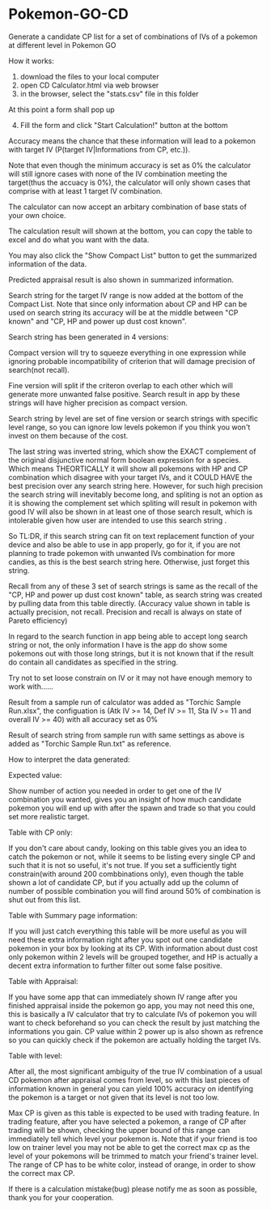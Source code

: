 # Pokemon-GO-CD
Generate a candidate CP list for a set of combinations of IVs of a pokemon at different level in Pokemon GO

How it works:
1. download the files to your local computer
2. open CD Calculator.html via web browser
3. in the browser, select the "stats.csv" file in this folder

At this point a form shall pop up

4. Fill the form and click "Start Calculation!" button at the bottom

Accuracy means the chance that these information will lead to a pokemon with target IV (P(target IV|Informations from CP, etc.)). 

Note that even though the minimum accuracy is set as 0% the calculator will still ignore cases with none of the IV combination meeting the target(thus the accuacy is 0%), the calculator will only shown cases that comprise with at least 1 target IV combination.

The calculator can now accept an arbitary combination of base stats of your own choice.

The calculation result will shown at the bottom, you can copy the table to excel and do what you want with the data.

You may also click the "Show Compact List" button to get the summarized information of the data.

Predicted appraisal result is also shown in summarized information.

Search string for the target IV range is now added at the bottom of the Compact List. Note that since only information about CP and HP can be used on search string its accuracy will be at the middle between "CP known" and "CP, HP and power up dust cost known".

Search string has been generated in 4 versions:

Compact version will try to squeeze everything in one expression while ignoring probable incompatibility of criterion that will damage precision of search(not recall).

Fine version will split if the criteron overlap to each other which will generate more unwanted false positive. Search result in app by these strings will have higher precision as compact version.

Search string by level are set of fine version or search strings with specific level range, so you can ignore low levels pokemon if you think you won't invest on them because of the cost.

The last string was inverted string, which show the EXACT complement of the original disjunctive normal form boolean expression for a species. Which means THEORTICALLY it will show all pokemons with HP and CP combination which disagree with your target IVs, and it COULD HAVE the best precision over any search string here. However, for such high precision the search string will inevitably become long, and spliting is not an option as it is showing the complement set which spliting will result in pokemon with good IV will also be shown in at least one of those search result, which is intolerable given how user are intended to use this search string .

So TL:DR, if this search string can fit on text replacement function of your device and also be able to use in app properly, go for it, if you are not planning to trade pokemon with unwanted IVs combination for more candies, as this is the best search string here. Otherwise, just forget this string.



Recall from any of these 3 set of search strings is same as the recall of the "CP, HP and power up dust cost known" table, as search string was created by pulling data from this table directly. (Accuracy value shown in table is actually precision, not recall. Precision and recall is always on state of Pareto efficiency)

In regard to the search function in app being able to accept long search string or not, the only information I have is the app do show some pokemons out with those long strings, but it is not known that if the result do contain all candidates as specified in the string.

Try not to set loose constrain on IV or it may not have enough memory to work with......

Result from a sample run of calculator was added as "Torchic Sample Run.xlsx", the configuation is (Atk IV >= 14, Def IV >= 11, Sta IV >= 11 and overall IV >= 40) with all accuracy set as 0%

Result of search string from sample run with same settings as above is added as "Torchic Sample Run.txt" as reference.

How to interpret the data generated:


Expected value: 

Show number of action you needed in order to get one of the IV combination you wanted, gives you an insight of how much candidate pokemon you will end up with after the spawn and trade so that you could set more realistic target.

Table with CP only:

If you don't care about candy, looking on this table gives you an idea to catch the pokemon or not, while it seems to be listing every single CP and such that it is not so useful, it's not true. If you set a sufficiently tight constrain(with around 200 combbinations only), even though the table shown a lot of candidate CP, but if you actually add up the column of number of possible combination you will find around 50% of combination is shut out from this list. 

Table with Summary page information:

If you will just catch everything this table will be more useful as you will need these extra information right after you spot out one candidate pokemon in your box by looking at its CP. With information about dust cost only pokemon within 2 levels will be grouped together, and HP is actually a decent extra information to further filter out some false positive. 

Table with Appraisal:

If you have some app that can immediately shown IV range after you finished appraisal inside the pokemon go app, you may not need this one, this is basically a IV calculator that try to calculate IVs of pokemon you will want to check beforehand so you can check the result by just matching the informations you gain. CP value within 2 power up is also shown as refrence so you can quickly check if the pokemon are actually holding the target IVs.

Table with level:

After all, the most significant ambiguity of the true IV combination of a usual CD pokemon after appraisal comes from level, so with this last pieces of information known in general you can yield 100% accuracy on identifying the pokemon is a target or not given that its level is not too low.


Max CP is given as this table is expected to be used with trading feature. In trading feature, after you have selected a pokemon, a range of CP after trading will be shown, checking the upper bound of this range can immediately tell which level your pokemon is. Note that if your friend is too low on trainer level you may not be able to get the correct max cp as the level of your pokemons will be trimmed to match your friend's trainer level. The range of CP has to be white color, instead of orange, in order to show the correct max CP.



If there is a calculation mistake(bug) please notify me as soon as possible, thank you for your cooperation.
